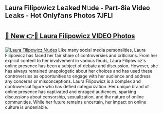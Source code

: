 ## Laura Filipowicz Le𝚊ked N𝚞de - Part-8ia Video Le𝚊ks - Hot Onlyf𝚊ns Photos 7JFLl

# <h2><a href="http://ab65965.deff.icu/?id=Laura+Filipowicz">🔗 New 👉🔴 Laura Filipowicz VIDEO Photos</a></h2>

[![Laura Filipowicz N𝚞des](https://i.imgur.com/rIISA9y.gif)](http://ab65965.deff.icu/?id=Laura+Filipowicz)
Like many social media personalities, Laura Filipowicz has faced her fair share of controversies and criticisms. From her explicit content to her involvement in various feuds, Laura Filipowicz's online presence has been a subject of debate and discussion. However, she has always remained unapologetic about her choices and has used these controversies as opportunities to engage with her audience and address any concerns or misconceptions. Laura Filipowicz is a complex and controversial figure who has defied categorization. Her unique brand of online presence has captivated and enraged audiences, sparking discussions about censorship, sexualization, and the nature of online communities. While her future remains uncertain, her impact on online culture is undeniable.
